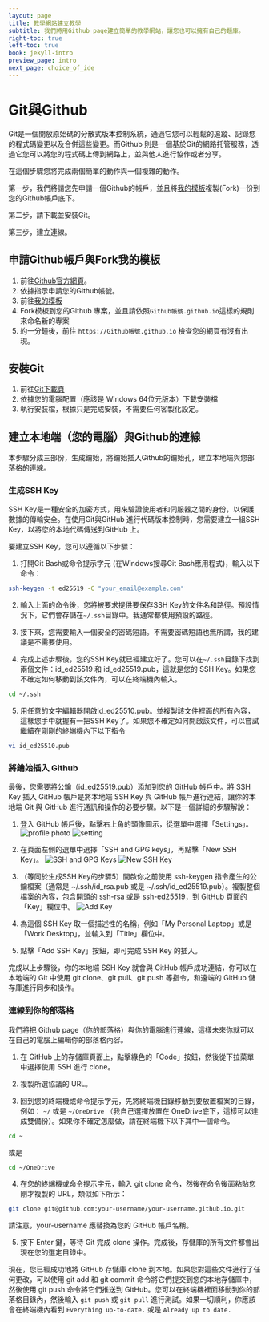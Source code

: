 ```yaml
---
layout: page
title: 教學網站建立教學
subtitle: 我們將用Github page建立簡單的教學網站，讓您也可以擁有自己的題庫。
right-toc: true
left-toc: true
book: jekyll-intro
preview_page: intro
next_page: choice_of_ide
---
```


# Git與Github

Git是一個開放原始碼的分散式版本控制系統，通過它您可以輕鬆的追蹤、記錄您的程式碼變更以及合併這些變更。而Github 則是一個基於Git的網路托管服務，透過它您可以將您的程式碼上傳到網路上，並與他人進行協作或者分享。

在這個步驟您將完成兩個簡單的動作與一個複雜的動作。

第一步，我們將請您先申請一個Github的帳戶，並且將[我的模板](https://github.com/junwenwaynepeng/jekyll-template)複製(Fork)一份到您的Github帳戶底下。

第二步，請下載並安裝Git。

第三步，建立連線。

## 申請Github帳戶與Fork我的模板

1. 前往[Github官方網頁](https://github.com/)。
2. 依據指示申請您的Github帳號。
3. 前往[我的模板](https://github.com/junwenwaynepeng/jekyll-template)
4. Fork模板到您的Github 專案，並且請依照`Github帳號.github.io`這樣的規則來命名新的專案
5. 約一分鐘後，前往 `https://Github帳號.github.io` 檢查您的網頁有沒有出現。

## 安裝Git

1. 前往[Git下載頁](https://git-scm.com/downloads)
2. 依據您的電腦配置（應該是 Windows 64位元版本）下載安裝檔
3. 執行安裝檔，根據只是完成安裝，不需要任何客製化設定。

## 建立本地端（您的電腦）與Github的連線

本步驟分成三部份，生成鑰始，將鑰始插入Github的鑰始孔，建立本地端與您部落格的連線。

### 生成SSH Key

SSH Key是一種安全的加密方式，用來驗證使用者和伺服器之間的身份，以保護數據的傳輸安全。在使用Git與GitHub 進行代碼版本控制時，您需要建立一組SSH Key，以將您的本地代碼傳送到GitHub 上。

要建立SSH Key，您可以遵循以下步驟：

1. 打開Git Bash或命令提示字元 (在Windows搜尋Git Bash應用程式)，輸入以下命令：
```bash
ssh-keygen -t ed25519 -C "your_email@example.com"
```
2. 輸入上面的命令後，您將被要求提供要保存SSH Key的文件名和路徑。預設情況下，它們會存儲在`~/.ssh`目錄中。我通常都使用預設的路徑。

3. 接下來，您需要輸入一個安全的密碼短語。不需要密碼短語也無所謂，我的建議是不需要使用。

4. 完成上述步驟後，您的SSH Key就已經建立好了。您可以在`~/.ssh`目錄下找到兩個文件：id_ed25519 和 id_ed25519.pub，這就是您的 SSH Key。如果您不確定如何移動到該文件內，可以在終端機內輸入。
```bash
cd ~/.ssh
```

5. 用任意的文字編輯器開啟id_ed25510.pub。並複製該文件裡面的所有內容，這樣您手中就握有一把SSH Key了。如果您不確定如何開啟該文件，可以嘗試繼續在剛剛的終端機內下以下指令
```bash
vi id_ed25510.pub
```

### 將鑰始插入 Github 

最後，您需要將公鑰（id_ed25519.pub）添加到您的 GitHub 帳戶中。將 SSH Key 插入 GitHub 帳戶是將本地端 SSH Key 與 GitHub 帳戶進行連結，讓你的本地端 Git 與 GitHub 進行通訊和操作的必要步驟。以下是一個詳細的步驟解說：

1. 登入 GitHub 帳戶後，點擊右上角的頭像圖示，從選單中選擇「Settings」。
![profile photo](/img/github_ssh_1.jpg)
![setting](/img/github_ssh_2.jpg)


2. 在頁面左側的選單中選擇「SSH and GPG keys」，再點擊「New SSH Key」。
![SSH and GPG Keys](/img/github_ssh_3.png)
![New SSH Key](/img/github_ssh_4.jpg)

3. （等同於生成SSH Key的步驟5）開啟你之前使用 ssh-keygen 指令產生的公鑰檔案（通常是 ~/.ssh/id_rsa.pub 或是 ~/.ssh/id_ed25519.pub）。複製整個檔案的內容，包含開頭的 ssh-rsa 或是 ssh-ed25519，到 GitHub 頁面的「Key」欄位中。
![Add Key](/img/github_ssh_5.png)

4. 為這個 SSH Key 取一個描述性的名稱，例如「My Personal Laptop」或是「Work Desktop」，並輸入到「Title」欄位中。

5. 點擊「Add SSH Key」按鈕，即可完成 SSH Key 的插入。

完成以上步驟後，你的本地端 SSH Key 就會與 GitHub 帳戶成功連結，你可以在本地端的 Git 中使用 git clone、git pull、git push 等指令，和遠端的 GitHub 儲存庫進行同步和操作。

### 連線到你的部落格

我們將把 Github page（你的部落格）與你的電腦進行連線，這樣未來你就可以在自己的電腦上編輯你的部落格內容。

1. 在 GitHub 上的存儲庫頁面上，點擊綠色的「Code」按鈕，然後從下拉菜單中選擇使用 SSH 進行 clone。

2. 複製所選協議的 URL。

3. 回到您的終端機或命令提示字元，先將終端機目錄移動到要放置檔案的目錄，例如： `~/` 或是 `~/OneDrive` （我自己選擇放置在 OneDrive底下，這樣可以達成雙備份）。如果你不確定怎麼做，請在終端機下以下其中一個命令。
```bash
cd ~
```
或是
```bash
cd ~/OneDrive
```

4. 在您的終端機或命令提示字元，輸入 git clone 命令，然後在命令後面粘貼您剛才複製的 URL，類似如下所示：
```bash
git clone git@github.com:your-username/your-username.github.io.git
```
請注意，your-username 應替換為您的 GitHub 帳戶名稱。

5. 按下 Enter 鍵，等待 Git 完成 clone 操作。完成後，存儲庫的所有文件都會出現在您的選定目錄中。

現在，您已經成功地將 GitHub 存儲庫 clone 到本地。如果您對這些文件進行了任何更改，可以使用 git add 和 git commit 命令將它們提交到您的本地存儲庫中，然後使用 git push 命令將它們推送到 GitHub。您可以在終端機裡面移動到你的部落格目錄內，然後輸入 `git push` 或 `git pull` 進行測試。如果一切順利，你應該會在終端機內看到 `Everything up-to-date.` 或是 `Already up to date.`
